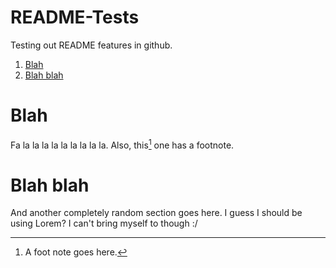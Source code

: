 # README-Tests
Testing out README features in github.

1. [Blah](#blah)
2. [Blah blah](#blah-blah)

# Blah

Fa la la la la la la la la la. Also, this[^1] one has a footnote.

# Blah blah

And another completely random section goes here. I guess I should be using Lorem? I can't bring myself to though :/

[^1]: A  foot note goes here.
